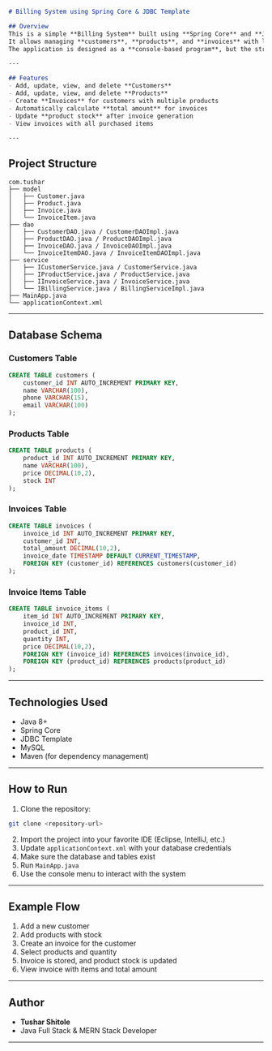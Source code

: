 
```markdown
# Billing System using Spring Core & JDBC Template

## Overview
This is a simple **Billing System** built using **Spring Core** and **JDBC Template**.  
It allows managing **customers**, **products**, and **invoices** with line items.  
The application is designed as a **console-based program**, but the structure can be extended to a web application.

---

## Features
- Add, update, view, and delete **Customers**
- Add, update, view, and delete **Products**
- Create **Invoices** for customers with multiple products
- Automatically calculate **total amount** for invoices
- Update **product stock** after invoice generation
- View invoices with all purchased items

---
```

## Project Structure
```
com.tushar
├── model
│   ├── Customer.java
│   ├── Product.java
│   ├── Invoice.java
│   └── InvoiceItem.java
├── dao
│   ├── CustomerDAO.java / CustomerDAOImpl.java
│   ├── ProductDAO.java / ProductDAOImpl.java
│   ├── InvoiceDAO.java / InvoiceDAOImpl.java
│   └── InvoiceItemDAO.java / InvoiceItemDAOImpl.java
├── service
│   ├── ICustomerService.java / CustomerService.java
│   ├── IProductService.java / ProductService.java
│   ├── IInvoiceService.java / InvoiceService.java
│   └── IBillingService.java / BillingServiceImpl.java
├── MainApp.java
└── applicationContext.xml

````

---

## Database Schema

### Customers Table
```sql
CREATE TABLE customers (
    customer_id INT AUTO_INCREMENT PRIMARY KEY,
    name VARCHAR(100),
    phone VARCHAR(15),
    email VARCHAR(100)
);
````

### Products Table

```sql
CREATE TABLE products (
    product_id INT AUTO_INCREMENT PRIMARY KEY,
    name VARCHAR(100),
    price DECIMAL(10,2),
    stock INT
);
```

### Invoices Table

```sql
CREATE TABLE invoices (
    invoice_id INT AUTO_INCREMENT PRIMARY KEY,
    customer_id INT,
    total_amount DECIMAL(10,2),
    invoice_date TIMESTAMP DEFAULT CURRENT_TIMESTAMP,
    FOREIGN KEY (customer_id) REFERENCES customers(customer_id)
);
```

### Invoice Items Table

```sql
CREATE TABLE invoice_items (
    item_id INT AUTO_INCREMENT PRIMARY KEY,
    invoice_id INT,
    product_id INT,
    quantity INT,
    price DECIMAL(10,2),
    FOREIGN KEY (invoice_id) REFERENCES invoices(invoice_id),
    FOREIGN KEY (product_id) REFERENCES products(product_id)
);
```

---

## Technologies Used

* Java 8+
* Spring Core
* JDBC Template
* MySQL 
* Maven (for dependency management)

---

## How to Run

1. Clone the repository:

```bash
git clone <repository-url>
```

2. Import the project into your favorite IDE (Eclipse, IntelliJ, etc.)
3. Update `applicationContext.xml` with your database credentials
4. Make sure the database and tables exist
5. Run `MainApp.java`
6. Use the console menu to interact with the system

---

## Example Flow

1. Add a new customer
2. Add products with stock
3. Create an invoice for the customer
4. Select products and quantity
5. Invoice is stored, and product stock is updated
6. View invoice with items and total amount

---

## Author

* **Tushar Shitole**
*  Java Full Stack & MERN Stack Developer

---

```
